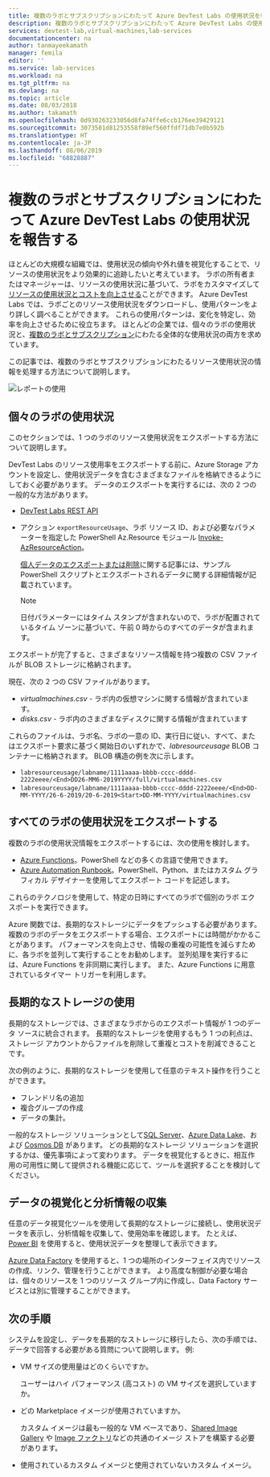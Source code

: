 ```yaml
---
title: 複数のラボとサブスクリプションにわたって Azure DevTest Labs の使用状況を報告する - Azure | Microsoft Docs
description: 複数のラボとサブスクリプションにわたって Azure DevTest Labs の使用状況を報告する方法について説明します。
services: devtest-lab,virtual-machines,lab-services
documentationcenter: na
author: tanmayeekamath
manager: femila
editor: ''
ms.service: lab-services
ms.workload: na
ms.tgt_pltfrm: na
ms.devlang: na
ms.topic: article
ms.date: 08/03/2018
ms.author: takamath
ms.openlocfilehash: 0d930263233056d8fa74ffe6ccb176ee39429121
ms.sourcegitcommit: 3073581d81253558f89ef560ffdf71db7e0b592b
ms.translationtype: HT
ms.contentlocale: ja-JP
ms.lasthandoff: 08/06/2019
ms.locfileid: "68828887"
---
```

# <a name="report-azure-devtest-labs-usage-across-multiple-labs-and-subscriptions"></a>複数のラボとサブスクリプションにわたって Azure DevTest Labs の使用状況を報告する

ほとんどの大規模な組織では、使用状況の傾向や外れ値を視覚化することで、リソースの使用状況をより効果的に追跡したいと考えています。 ラボの所有者またはマネージャーは、リソースの使用状況に基づいて、ラボをカスタマイズして[リソースの使用状況とコストを向上させる](https://docs.microsoft.com/azure/billing/billing-getting-started)ことができます。 Azure DevTest Labs では、ラボごとのリソース使用状況をダウンロードし、使用パターンをより詳しく調べることができます。 これらの使用パターンは、変化を特定し、効率を向上させるために役立ちます。 ほとんどの企業では、個々のラボの使用状況と、[複数のラボとサブスクリプション](https://docs.microsoft.com/azure/architecture/cloud-adoption/decision-guides/subscriptions/)にわたる全体的な使用状況の両方を求めています。 

この記事では、複数のラボとサブスクリプションにわたるリソース使用状況の情報を処理する方法について説明します。

![レポートの使用](./media/report-usage-across-multiple-labs-subscriptions/report-usage.png)

## <a name="individual-lab-usage"></a>個々のラボの使用状況

このセクションでは、1 つのラボのリソース使用状況をエクスポートする方法について説明します。

DevTest Labs のリソース使用率をエクスポートする前に、Azure Storage アカウントを設定し、使用状況データを含むさまざまなファイルを格納できるようにしておく必要があります。 データのエクスポートを実行するには、次の 2 つの一般的な方法があります。

* [DevTest Labs REST API](https://docs.microsoft.com/rest/api/dtl/labs/exportresourceusage) 
* アクション `exportResourceUsage`、ラボ リソース ID、および必要なパラメーターを指定した PowerShell Az.Resource モジュール [Invoke-AzResourceAction](https://docs.microsoft.com/powershell/module/az.resources/invoke-azresourceaction?view=azps-2.5.0&viewFallbackFrom=azps-2.3.2)。 

    [個人データのエクスポートまたは削除](personal-data-delete-export.md)に関する記事には、サンプル PowerShell スクリプトとエクスポートされるデータに関する詳細情報が記載されています。 

    > [!NOTE]
    > 日付パラメーターにはタイム スタンプが含まれないので、ラボが配置されているタイム ゾーンに基づいて、午前 0 時からのすべてのデータが含まれます。

エクスポートが完了すると、さまざまなリソース情報を持つ複数の CSV ファイルが BLOB ストレージに格納されます。
  
現在、次の 2 つの CSV ファイルがあります。

* *virtualmachines.csv* - ラボ内の仮想マシンに関する情報が含まれています。
* *disks.csv* - ラボ内のさまざまなディスクに関する情報が含まれています 

これらのファイルは、ラボ名、ラボの一意の ID、実行日に従い、すべて、またはエクスポート要求に基づく開始日のいずれかで、*labresourceusage* BLOB コンテナーに格納されます。 BLOB 構造の例を次に示します。

* `labresourceusage/labname/1111aaaa-bbbb-cccc-dddd-2222eeee/<End>DD26-MM6-2019YYYY/full/virtualmachines.csv`
* `labresourceusage/labname/1111aaaa-bbbb-cccc-dddd-2222eeee/<End>DD-MM-YYYY/26-6-2019/20-6-2019<Start>DD-MM-YYYY/virtualmachines.csv`

## <a name="exporting-usage-for-all-labs"></a>すべてのラボの使用状況をエクスポートする

複数のラボの使用状況情報をエクスポートするには、次の使用を検討します。 

* [Azure Functions](https://docs.microsoft.com/azure/azure-functions/)。PowerShell などの多くの言語で使用できます。 
* [Azure Automation Runbook](https://docs.microsoft.com/azure/automation/)。PowerShell、Python、またはカスタム グラフィカル デザイナーを使用してエクスポート コードを記述します。

これらのテクノロジを使用して、特定の日時にすべてのラボで個別のラボ エクスポートを実行できます。 

Azure 関数では、長期的なストレージにデータをプッシュする必要があります。 複数のラボのデータをエクスポートする場合、エクスポートには時間がかかることがあります。 パフォーマンスを向上させ、情報の重複の可能性を減らすために、各ラボを並列して実行することをお勧めします。 並列処理を実行するには、Azure Functions を非同期に実行します。 また、Azure Functions に用意されているタイマー トリガーを利用します。

## <a name="using-a-long-term-storage"></a>長期的なストレージの使用

長期的なストレージでは、さまざまなラボからのエクスポート情報が 1 つのデータ ソースに統合されます。 長期的なストレージを使用するもう 1 つの利点は、ストレージ アカウントからファイルを削除して重複とコストを削減できることです。 

次の例のように、長期的なストレージを使用して任意のテキスト操作を行うことができます。 

* フレンドリ名の追加
* 複合グループの作成
* データの集計。

一般的なストレージ ソリューションとして[SQL Server](https://azure.microsoft.com/services/sql-database/)、[Azure Data Lake](https://azure.microsoft.com/services/storage/data-lake-storage/)、および [Cosmos DB](https://azure.microsoft.com/services/cosmos-db/) があります。 どの長期的なストレージ ソリューションを選択するかは、優先事項によって変わります。 データを視覚化するときに、相互作用の可用性に関して提供される機能に応じて、ツールを選択することを検討してください。

## <a name="visualizing-data-and-gathering-insights"></a>データの視覚化と分析情報の収集

任意のデータ視覚化ツールを使用して長期的なストレージに接続し、使用状況データを表示し、分析情報を収集して、使用効率を確認します。 たとえば、[Power BI](https://docs.microsoft.com/power-bi/power-bi-overview) を使用すると、使用状況データを整理して表示できます。 

[Azure Data Factory](https://azure.microsoft.com/services/data-factory/) を使用すると、1 つの場所のインターフェイス内でリソースの作成、リンク、管理を行うことができます。 より高度な制御が必要な場合は、個々のリソースを 1 つのリソース グループ内に作成し、Data Factory サービスとは別に管理することができます。  

## <a name="next-steps"></a>次の手順

システムを設定し、データを長期的なストレージに移行したら、次の手順では、データで回答する必要がある質問について説明します。 例: 

-   VM サイズの使用量はどのくらいですか。

    ユーザーはハイ パフォーマンス (高コスト) の VM サイズを選択していますか。
-   どの Marketplace イメージが使用されていますか。

    カスタム イメージは最も一般的な VM ベースであり、[Shared Image Gallery](../virtual-machines/windows/shared-image-galleries.md) や [Image ファクトリ](image-factory-create.md)などの共通のイメージ ストアを構築する必要があります。
-   使用されているカスタム イメージと使用されていないカスタム イメージ。
